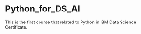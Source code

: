 # Python_for_DS_AI
This is the first course that related to Python in IBM Data Science Certificate. 
